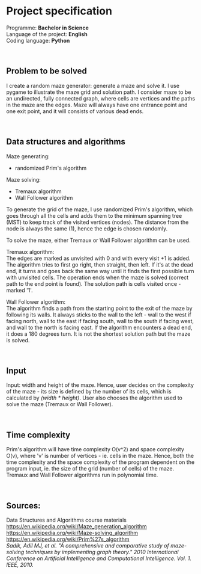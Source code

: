 # Project specification

Programme: **Bachelor in Science** <br/>
Language of the project: **English** <br/>
Coding language: **Python** <br/>

<br/>

## Problem to be solved

I create a random maze generator: generate a maze and solve it. I use pygame to illustrate the maze grid and solution path. I consider maze to be an undirected, fully connected graph, where cells are vertices and the paths in the maze are the edges. Maze will always have one entrance point and one exit point, and it will consists of various dead ends. <br/>

<br/>

## Data structures and algorithms

Maze generating:
- randomized Prim's algorithm

Maze solving:
- Tremaux algorithm
- Wall Follower algorithm <br/>

To generate the grid of the maze, I use randomized Prim's algorithm, which goes through all the cells and adds them to the minimum spanning tree (MST) to keep track of the visited vertices (nodes). The distance from the node is always the same (1), hence the edge is chosen randomly. <br/>

To solve the maze, either Tremaux or Wall Follower algorithm can be used. <br/>

Tremaux algorithm: <br/>
The edges are marked as unvisited with 0 and with every visit +1 is added. The algorithm tries to first go right, then straight, then left. If it's at the dead end, it turns and goes back the same way until it finds the first possible turn with unvisited cells. The operation ends when the maze is solved (correct path to the end point is found). The solution path is cells visited once - marked '1'. <br/>

Wall Follower algorithm: <br/>
The algorithm finds a path from the starting point to the exit of the maze by following its walls. It always sticks to the wall to the left - wall to the west if facing north, wall to the east if facing south, wall to the south if facing west, and wall to the north is facing east. If the algorithm encounters a dead end, it does a 180 degrees turn. It is not the shortest solution path but the maze is solved. <br/>

<br/>

## Input

Input: width and height of the maze. Hence, user decides on the complexity of the maze - its size is defined by the number of its cells, which is calculated by *(width * height)*. User also chooses the algorithm used to solve the maze (Tremaux or Wall Follower). <br/>

<br/>

## Time complexity

Prim's algorithm will have time complexity O(v^2) and space complexity O(v), where 'v' is number of vertices - ie. cells in the maze. Hence, both the time complexity and the space complexity of the program dependent on the program input, ie. the size of the grid (number of cells) of the maze. <br/>
Tremaux and Wall Follower algorithms run in polynomial time. <br/>

<br/>

## Sources:

Data Structures and Algorithms course materials <br/>
https://en.wikipedia.org/wiki/Maze_generation_algorithm <br/>
https://en.wikipedia.org/wiki/Maze-solving_algorithm <br/>
https://en.wikipedia.org/wiki/Prim%27s_algorithm <br/>
*Sadik, Adil MJ, et al. "A comprehensive and comparative study of maze-solving techniques by implementing graph theory." 2010 International Conference on Artificial Intelligence and Computational Intelligence. Vol. 1. IEEE, 2010.*
